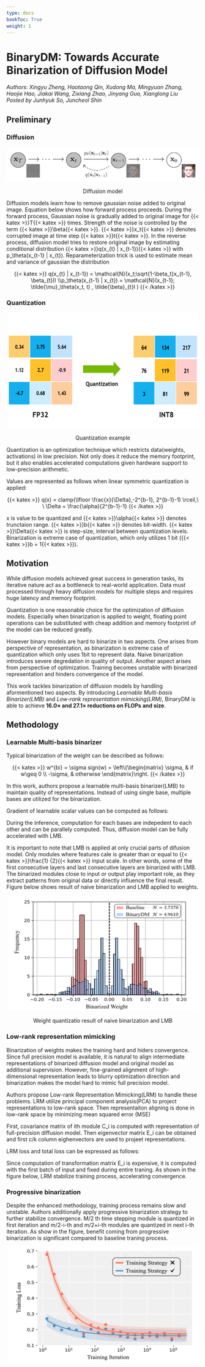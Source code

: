 ```yaml
---
type: docs
bookToc: True
weight: 1
---
```


# BinaryDM: Towards Accurate Binarization of Diffusion Model

*Authors: Xingyu Zheng, Haotaong Qin, Xudong Ma, Mingyuan Zhang, Haojie Hao, Jiakai Wang, Zixiang Zhao, Jinyang Guo, Xianglong Liu*  
*Posted by Junhyuk So, Juncheol Shin*

## **Preliminary**
### **Diffusion**
<p align="center">
  <img src="./diffusion.png" alt="."> 
</p>
<p align="center">
  Diffusion model
</p>
Diffusion models learn how to remove gaussian noise added to original image. 
Equation below shows how forward process proceeds. During the forward process, Gaussian noise is gradually added to original image for {{< katex >}}T{{< katex >}} times. Strength of the noise is controlled by the term {{< katex >}}\beta{{< katex >}}. {{< katex >}}x_t{{< katex >}} denotes corrupted image at time step {{< katex >}}t{{< katex >}}.  
In the reverse process, diffusion model tries to restore original image by estimating conditional distribution {{< katex >}}q(x_{t} | x_{t-1}){{< katex >}} with p_\theta(x_{t-1} | x_{t}). Reparameterization trick is used to estimate mean and variance of gaussian the distribution  
<p align="center">
  {{< katex >}}
    q(x_{t} | x_{t-1}) = \mathcal{N}(x_t;\sqrt{1-\beta_t}x_{t-1}, \beta_{t}I) \\p_\theta(x_{t-1} | x_{t}) = \mathcal{N}(x_{t-1}; \tilde{\mu}_\theta(x_t, t) , \tilde{\beta}_{t}I )
  {{< /katex >}} 
</p>

### **Quantization**  
<p align="center">
  <img src="./quantization.png" alt="." width="500" height="300" > 
</p>
<p align="center">
  Quantization example
</p>
Quantization is an optimization technique which restricts data(weights, activations) in low precision. Not only does it reduce the memory footprint, but it also enables accelerated computations given hardware support to low-precision arithmetic.  

Values are represented as follows when linear symmetric quantization is applied:
<p align="center">
  {{< katex >}}
    q(x) = clamp(\lfloor \frac{x}{\Delta},-2^{b-1}, 2^{b-1}-1) \rceil,\ \ \Delta = \frac{\alpha}{2^{b-1}-1} 
  {{< /katex >}} 
</p>
x is value to be quantized and {{< katex >}}\alpha{{< katex >}} denotes trunctaion range. {{< katex >}}b{{< katex >}} denotes bit-width. {{< katex >}}\Delta{{< katex >}} is step-size, interval between quantization levels.
Binarization is extreme case of quantization, which only utilizes 1 bit ({{< katex >}}b = 1{{< katex >}}).

## **Motivation** 
While diffusion models achieved great success in generation tasks, its iterative nature act as a bottleneck to real-world application. Data must processed through heavy diffusion models for multiple steps and requires huge latency and memory footprint.

Quantization is one reasonable choice for the optimization of diffusion models. Especially when binarization is applied to weight, floating point operations can be substituted with cheap addition and memory footprint of the model can be reduced greatly. 

However binary models are hard to binarize in two aspects. One arises from perspective of representation, as binarization is extreme case of quantization which only uses 1bit to represent data. Naive binarization introduces severe degredation in quality of output. Another aspect arises from perspective of optimization. Training becomes unstable with binarized representation and hinders convergence of the model.

This work tackles binarization of diffusion models by handling aformentioned two aspects. By introducing *Learnable Multi-basis Binarizer(LMB)* and *Low-rank representation mimicking(LRM)*, BinaryDM is able to achieve **16.0× and 27.1× reductions on FLOPs and size**.  

## **Methodology**
### **Learnable Multi-basis binarizer**
Typical binarization of the weight can be described as follows:  
<p align="center">
  {{< katex >}}
    w^{bi} = \sigma sign(w) = \left\{\begin{matrix}
 \sigma, & if w\geq 0 \\ 
 -\sigma, & otherwise 
\end{matrix}\right.
  {{< /katex >}} 
</p>
In this work, authors propose a learnable multi-basis binarizer(LMB) to maintain quality of representations. Instead of using single base, multiple bases are utilized for the binarization.  

Gradient of learnable scalar values can be computed as follows:  

During the inference, computation for each bases are indepedent to each other and can be parallely computed. Thus, diffusion model can be fully accelerated with LMB.  


It is important to note that LMB is applied at only crucial parts of difusion model. Only modules where features cale is greater than or equal to {{< katex >}}\frac{1} {2}{{< katex >}} input scale. In other words, some of the first consecutive layers and last consecutive layers are binarized with LMB. The binarized modules close to input or output play important role, as they extract patterns from original data or directly influence the final result.  Figure below shows result of naive binarization and LMB applied to weights.  
<p align="center">
  <img src="./lmb.png" alt="." width="500" height="300" > 
</p>
<p align="center">
  Weight quantizatio result of naive binarization and LMB
</p>

### **Low-rank representation mimicking**
Binarization of weights makes the training hard and hiders convergence. Since full precision model is available, it is natural to align intermediate representations of binarized diffusion model and original model as additional supervision. However, fine-grained alignment of high-dimensional representation leads to blurry optimization direction and binarization makes the model hard to mimic full precision model.   

Authors propose Low-rank Representation Mimicking(LRM) to handle these problems. LRM utilize principal component analysis(PCA) to project representations to low-rank space. Then representaiton aligning is done in low-rank space by minimizing mean squared error (MSE)  

First, covariance matrix of ith module C_i is computed with representation of full-precision diffusion model. Then eigenvector matrix E_i can be obtained and first c/k column eighenvectors are used to projeet representations.  

LRM loss and total loss can be expressed as follows:  

Since computation of transformation matrix E_i is expensive, it is computed with the first batch of input and fixed during entire traning. As shown in the figure below, LRM stabilize training process, accelerating convergence.  


### **Progressive binarization**
Despite the enhanced methodology, training process remains slow and unstable. Authors additionally apply progressive binarization strategy to further stabilize convergence. M/2 th time stepping module is quantized in first iteration and m/2-i-th and m/2+i-th modules are quantized in next i-th iteration. As show in the figure, benefit coming from progressive binarization is significant compared to baseline traning process.  
<p align="center">
  <img src="./progressive.png" alt="." width="500" height="300" > 
</p>
